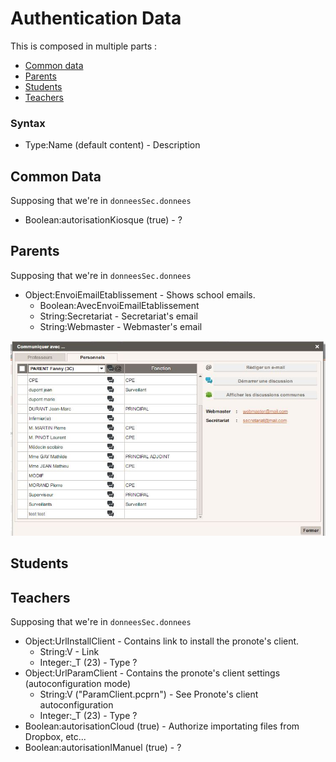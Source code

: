 # Authentication Data

This is composed in multiple parts :
- [Common data](#common-data)
- [Parents](#parents)
- [Students](#students)
- [Teachers](#teachers)

### Syntax

- Type:Name (default content) - Description
    

## Common Data
Supposing that we're in `donneesSec.donnees`

- Boolean:autorisationKiosque (true) - ?

## Parents
Supposing that we're in `donneesSec.donnees`

- Object:EnvoiEmailEtablissement - Shows school emails.
    + Boolean:AvecEnvoiEmailEtablissement
    + String:Secretariat - Secretariat's email
    + String:Webmaster - Webmaster's email

![What it does](../img/envoi_email_etablissement.jpg)

## Students

## Teachers
Supposing that we're in `donneesSec.donnees`

- Object:UrlInstallClient - Contains link to install the pronote's client.
    + String:V - Link
    + Integer:_T (23) - Type ?
- Object:UrlParamClient - Contains the pronote's client settings (autoconfiguration mode)
    + String:V ("ParamClient.pcprn") - See Pronote's client autoconfiguration
    + Integer:_T (23) - Type ?
- Boolean:autorisationCloud (true) - Authorize importating files from Dropbox, etc...
- Boolean:autorisationIManuel (true) - ?
